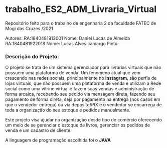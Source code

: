 # trabalho_ES2_ADM_Livraria_Virtual
Repositório feito para o trabalho de engenharia 2 da faculdade FATEC de Mogi das Cruzes /2021 

Autores:
RA:1840481913001  Nome: Daniel Lucas de Almeida
RA:1840481922018  Nome: Lucas Alves camargo Pinto


<h3>Descrição do Projeto:</h3>

O projeto se trata de um sistema gerenciador para livrarias virtuais que não possuem uma plataforma de venda. Um fenomeno atual que vem crescendo nas redes sociais, principalmente no <b>instagram</b>, são perfis de lojas virtuais, que não possuem uma plataforma de venda e utilizam a Rede social como uma vitrine virtual e fazem suas vendas e administração de forma arcaica, recebendo seu pedido via mensagem direta, fazendo seu pagamento de forma direta, seja por pagamento na entrega (nos casos em que o vendedor entrega) ou via deposito/PIX e o vendedor se encarrega de toda a organização do seu estoque e pedidos manualmente.

Este projeto visa ajudar na organização desde tipo de comércio oferecendo um meio de se gerenciar o estoque de livros, gerenciar os pedidos de venda e um cadastro de cliente. 

A linguagem de programação escolhida foi o <b>JAVA</b> 

